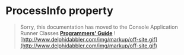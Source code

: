 # ProcessInfo property #

> Sorry, this documentation has moved to the Console Application Runner Classes **[Programmers' Guide](http://wiki.delphidabbler.com/index.php/Docs/TPJCustomConsoleAppProcessInfo)** ![http://www.delphidabbler.com/img/markup/off-site.gif](http://www.delphidabbler.com/img/markup/off-site.gif)
